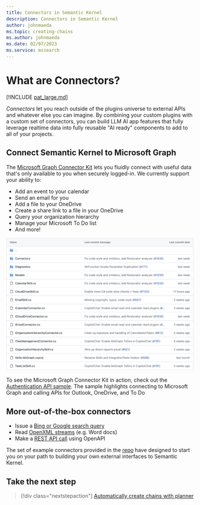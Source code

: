 ```yaml
---
title: Connectors in Semantic Kernel
description: Connectors in Semantic Kernel
author: johnmaeda
ms.topic: creating-chains
ms.author: johnmaeda
ms.date: 02/07/2023
ms.service: mssearch
---
```


# What are Connectors?

[!INCLUDE [pat_large.md](../includes/pat_large.md)]

_Connectors_ let you reach outside of the plugins universe to external APIs and whatever else you can imagine. By combining your custom plugins with a custom set of connectors, you can build LLM AI app features that fully leverage realtime data into fully reusable "AI ready" components to add to all of your projects. 

## Connect Semantic Kernel to Microsoft Graph

The [Microsoft Graph Connector Kit](https://github.com/microsoft/semantic-kernel/tree/main/dotnet/src/Skills/Skills.MsGraph) lets you fluidly connect with useful data that's only available to you when securely logged-in. We currently support your ability to:

* Add an event to your calendar
* Send an email for you
* Add a file to your OneDrive
* Create a share link to a file in your OneDrive
* Query your organization hierarchy
* Manage your Microsoft To Do list
* And more!

[![Microsoft Graph Connector folder on Github](../media/ms-graph-connector-folder.png)](https://github.com/microsoft/semantic-kernel/tree/main/dotnet/src/Skills/Skills.MsGraph)

To see the Microsoft Graph Connector Kit in action, check out the [Authentication API sample](../samples-and-solutions/authentication-api.md). The sample highlights connecting to Microsoft Graph and calling APIs for Outlook, OneDrive, and To Do

## More out-of-the-box connectors

* Issue a [Bing or Google search query](https://github.com/microsoft/semantic-kernel/tree/main/dotnet/src/Skills/Skills.Web)
* Read [OpenXML streams](https://github.com/microsoft/semantic-kernel/tree/main/dotnet/src/Skills/Skills.Document) (e.g. Word docs)
* Make a [REST API call](https://github.com/microsoft/semantic-kernel/tree/main/dotnet/src/Skills/Skills.OpenAPI) using OpenAPI

The set of example connectors provided in the [repo](https://github.com/microsoft/semantic-kernel/tree/main/dotnet/src) have designed to start you on your path to building your own external interfaces to Semantic Kernel.

## Take the next step

> [!div class="nextstepaction"]
> [Automatically create chains with planner](./planner.md)
